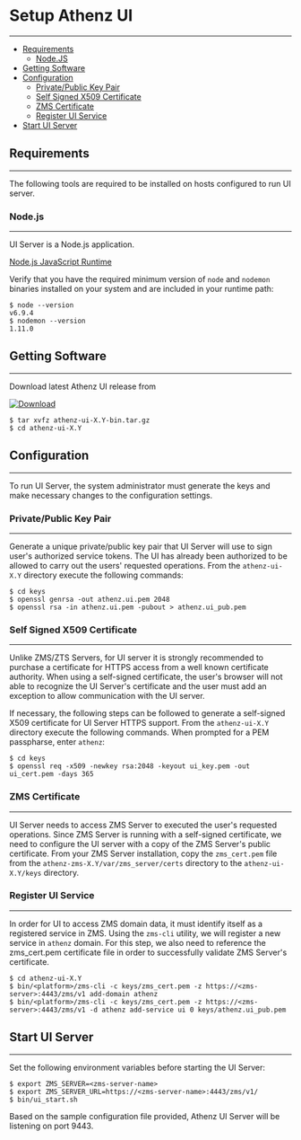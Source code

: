 # Setup Athenz UI
-----------------

* [Requirements](#requirements)
    * [Node.JS](#nodejs)
* [Getting Software](#getting-software)
* [Configuration](#configuration)
    * [Private/Public Key Pair](#privatepublic-key-pair)
    * [Self Signed X509 Certificate](#self-signed-x509-certificate)
    * [ZMS Certificate](#zms-certificate)
    * [Register UI Service](#register-ui-service)
* [Start UI Server](#start-ui-server)

## Requirements
---------------

The following tools are required to be installed on hosts
configured to run UI server.

### Node.js
-----------

UI Server is a Node.js application.

[Node.js JavaScript Runtime](https://nodejs.org/en/)

Verify that you have the required minimum version of `node` and
`nodemon` binaries installed on your system and are included
in your runtime path:

```shell
$ node --version
v6.9.4
$ nodemon --version
1.11.0
```

## Getting Software
-------------------

Download latest Athenz UI release from

[ ![Download](https://api.bintray.com/packages/yahoo/maven/athenz-ui/images/download.svg) ](https://bintray.com/yahoo/maven/athenz-ui/_latestVersion)

```shell
$ tar xvfz athenz-ui-X.Y-bin.tar.gz
$ cd athenz-ui-X.Y
```

## Configuration
----------------

To run UI Server, the system administrator must generate the keys
and make necessary changes to the configuration settings.

### Private/Public Key Pair
---------------------------

Generate a unique private/public key pair that UI Server will use
to sign user's authorized service tokens. The UI has already been
authorized to be allowed to carry out the users' requested
operations. From the `athenz-ui-X.Y` directory execute the following
commands:

```shell
$ cd keys
$ openssl genrsa -out athenz.ui.pem 2048
$ openssl rsa -in athenz.ui.pem -pubout > athenz.ui_pub.pem
```

### Self Signed X509 Certificate
--------------------------------

Unlike ZMS/ZTS Servers, for UI server it is strongly recommended
to purchase a certificate for HTTPS access from a well known
certificate authority. When using a self-signed certificate,
the user's browser will not able to recognize the UI Server's
certificate and the user must add an exception to allow
communication with the UI server.

If necessary, the following steps can be followed to generate
a self-signed X509 certificate for UI Server HTTPS support.
From the `athenz-ui-X.Y` directory execute the following
commands. When prompted for a PEM passpharse, enter `athenz`:

```shell
$ cd keys
$ openssl req -x509 -newkey rsa:2048 -keyout ui_key.pem -out ui_cert.pem -days 365
```

### ZMS Certificate
-------------------

UI Server needs to access ZMS Server to executed the user's requested
operations. Since ZMS Server is running with a self-signed certificate,
we need to configure the UI server with a copy of the ZMS Server's
public certificate. From your ZMS Server installation, copy the
`zms_cert.pem` file from the `athenz-zms-X.Y/var/zms_server/certs` directory
to the `athenz-ui-X.Y/keys` directory.

### Register UI Service
------------------------

In order for UI to access ZMS domain data, it must identify itself
as a registered service in ZMS. Using the `zms-cli` utility, we will
register a new service in `athenz` domain. For this step, we also
need to reference the zms_cert.pem certificate file in order to
successfully validate ZMS Server's certificate.

```shell
$ cd athenz-ui-X.Y
$ bin/<platform>/zms-cli -c keys/zms_cert.pem -z https://<zms-server>:4443/zms/v1 add-domain athenz
$ bin/<platform>/zms-cli -c keys/zms_cert.pem -z https://<zms-server>:4443/zms/v1 -d athenz add-service ui 0 keys/athenz.ui_pub.pem
```

## Start UI Server
------------------

Set the following environment variables before starting the UI Server:

```shell
$ export ZMS_SERVER=<zms-server-name>
$ export ZMS_SERVER_URL=https://<zms-server-name>:4443/zms/v1/
$ bin/ui_start.sh
```

Based on the sample configuration file provided, Athenz UI Server will be listening
on port 9443.
